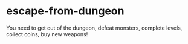 # escape-from-dungeon
You need to get out of the dungeon, defeat monsters, complete levels, collect coins, buy new weapons!
